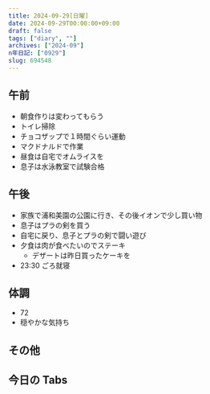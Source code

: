 ```yaml
---
title: 2024-09-29[日曜]
date: 2024-09-29T00:00:00+09:00
draft: false
tags: ["diary", ""]
archives: ["2024-09"]
n年日記: ["0929"]
slug: 694548
---
```


## 午前

- 朝食作りは変わってもらう
- トイレ掃除
- チョコザップで１時間ぐらい運動
- マクドナルドで作業
- 昼食は自宅でオムライスを
- 息子は水泳教室で試験合格

## 午後

- 家族で浦和美園の公園に行き、その後イオンで少し買い物
- 息子はプラの剣を買う
- 自宅に戻り、息子とプラの剣で闘い遊び
- 夕食は肉が食べたいのでステーキ
  - デザートは昨日買ったケーキを
- 23:30 ごろ就寝

## 体調

- 72
- 穏やかな気持ち

## その他

## 今日の Tabs
